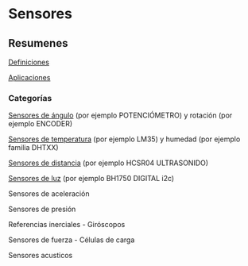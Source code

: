 # Sensores

## Resumenes

[Definiciones](http://robots-argentina.com.ar/Sensores_general.htm)

[Aplicaciones](http://www.sensores-de-medida.es/)

### Categorías

[Sensores de ángulo](.//ANGULAR/) (por ejemplo POTENCIÓMETRO) y rotación (por ejemplo ENCODER)

[Sensores de temperatura](.//TEMPERATURA/) (por ejemplo LM35) y humedad (por ejemplo familia DHTXX)

[Sensores de distancia](.//DISTANCIA/) (por ejemplo HCSR04 ULTRASONIDO)

[Sensores de luz](.//LUZ/) (por ejemplo BH1750 DIGITAL i2c)

Sensores de aceleración

Sensores de presión

Referencias inerciales - Giróscopos

Sensores de fuerza - Células de carga

Sensores acusticos
